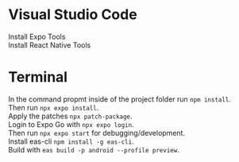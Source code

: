 # Visual Studio Code
Install Expo Tools  
Install React Native Tools

# Terminal
In the command propmt inside of the project folder run ```npm install```.  
Then run ```npx expo install```.  
Apply the patches ```npx patch-package```.  
Login to Expo Go with ```npx expo login```.  
Then run ```npx expo start``` for debugging/development.  
Install eas-cli ```npm install -g eas-cli```.  
Build with ```eas build -p android --profile preview```.
